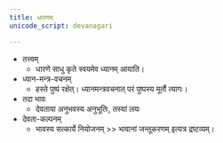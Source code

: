 ```yaml
---
title: धारणम्
unicode_script: devanagari

---
```


- तत्त्वम्
  - धारणे साधु कृते स्वयमेव ध्यानम् आयाति।
- ध्यान-मन्त्र-वचनम्
  - हस्ते पुष्पं रक्षेत्। ध्यानमन्त्रवचनात् परं पुष्पस्य मूर्तौ त्यागः।
- तदा भावः
  - देवताया अनुभवस्य अनुभूतिः, तस्यां लयः
- देवता-कल्पनम्
  - भावस्य सत्कार्ये नियोजनम् >> भावानां जन्तूकरणम् इत्यत्र द्रष्टव्यम्।
